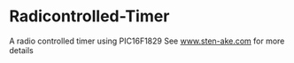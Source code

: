 # Radicontrolled-Timer
A radio controlled timer using PIC16F1829
See www.sten-ake.com for more details
